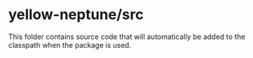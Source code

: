 # yellow-neptune/src

This folder contains source code that will automatically be added to the classpath when
the package is used.
